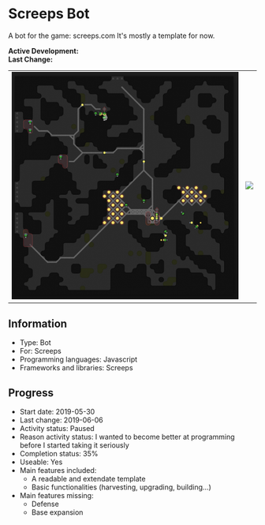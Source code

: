 # Screeps Bot
A bot for the game: screeps.com
It's mostly a template for now.

**Active Development:** <br>
**Last Change:** <br>

| | |
| :---: | :---: |
| ![](/Screenshots/1-Base.png) | ![](/Screenshots/.png) |

## Information
- Type: Bot
- For: Screeps
- Programming languages: Javascript
- Frameworks and libraries: Screeps

## Progress
- Start date: 2019-05-30
- Last change: 2019-06-06
- Activity status: Paused
- Reason activity status: I wanted to become better at programming before I started taking it seriously
- Completion status: 35%
- Useable: Yes
- Main features included: 
	- A readable and extendate template
	- Basic functionalities (harvesting, upgrading, building...)
- Main features missing: 
	- Defense
	- Base expansion
